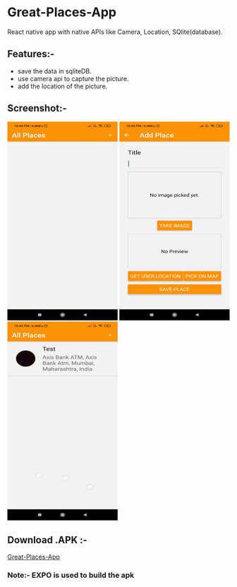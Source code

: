 # Great-Places-App
React native app with native APIs like Camera, Location, SQlite(database).

## Features:-
- save the data in sqliteDB.
- use camera api to capture the picture.
- add the location of the picture.

## Screenshot:-
<img alt="APK SS" src="https://github.com/maneeshmashelkar/Great-Places-App/blob/main/screenshot/1.jpeg" width="250" height="450">   <img alt="APK SS" src="https://github.com/maneeshmashelkar/Great-Places-App/blob/main/screenshot/2.jpeg" width="250" height="450">   <img alt="APK SS" src="https://github.com/maneeshmashelkar/Great-Places-App/blob/main/screenshot/3.jpeg" width="250" height="450">

## Download .APK :-
[Great-Places-App](https://drive.google.com/file/d/1ZoWqsbCu4vJ-1XCaa4m81y8NZlJtMQSL/view?usp=sharing)

### Note:- EXPO is used to build the apk
